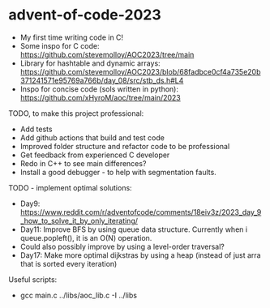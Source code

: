# advent-of-code-2023
- My first time writing code in C!
- Some inspo for C code: https://github.com/stevemolloy/AOC2023/tree/main
- Library for hashtable and dynamic arrays: https://github.com/stevemolloy/AOC2023/blob/68fadbce0cf4a735e20b371241571e95769a766b/day_08/src/stb_ds.h#L4
- Inspo for concise code (sols written in python): https://github.com/xHyroM/aoc/tree/main/2023



TODO, to make this project professional:
- Add tests
- Add github actions that build and test code
- Improved folder structure and refactor code to be professional
- Get feedback from experienced C developer
- Redo in C++ to see main differences?
- Install a good debugger - to help with segmentation faults.

TODO - implement optimal solutions:
- Day9: https://www.reddit.com/r/adventofcode/comments/18eiv3z/2023_day_9_how_to_solve_it_by_only_iterating/
- Day11: Improve BFS by using queue data structure. Currently when i queue.popleft(), it is an O(N) operation.
 - Could also possibly improve by using a level-order traversal?
- Day17: Make more optimal dijkstras by using a heap (instead of just arra that is sorted every iteration)


Useful scripts:
- gcc main.c ../libs/aoc_lib.c -I ../libs
